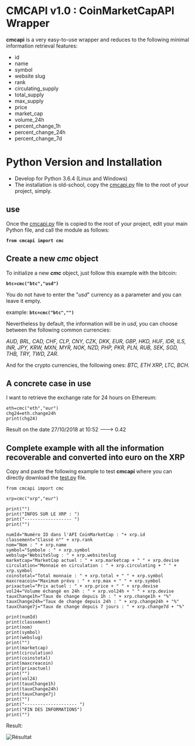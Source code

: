 # CMCAPI v1.0 : CoinMarketCapAPI Wrapper

**cmcapi** is a very easy-to-use wrapper and reduces to the following minimal information retrieval features:
 - id
 - name
 - symbol
 - website slug
 - rank
 - circulating_supply
 - total_supply
 - max_supply
 - price
 - market_cap
 - volume_24h
 - percent_change_1h
 - percent_change_24h
 - percent_change_7d

# Python Version and Installation

 - Develop for Python 3.6.4 (Linux and Windows)
 - The installation is old-school, copy the [cmcapi.py](https://github.com/damballah/cmcapi/blob/master/cmcapi.py) file to the root of your project, simply.


## use

Once the  [cmcapi.py](https://github.com/damballah/cmcapi/blob/master/cmcapi.py) file is copied to the root of your project, edit your main Python file, and call the module as follows:

**`from cmcapi import cmc`**

## Create a new *cmc* object
To initialize a new ***cmc*** object, just follow this example with the bitcoin:

**`btc=cmc("btc","usd")`**

You do not have to enter the "*usd*" currency as a parameter and you can leave it empty.

example: **`btc=cmc("btc","")`**

Nevertheless by default, the information will be in *usd*, you can choose between the following common currencies:

*AUD, BRL, CAD, CHF, CLP, CNY, CZK, DKK, EUR, GBP, HKD, HUF, IDR, ILS, INR, JPY, KRW, MXN, MYR, NOK, NZD, PHP, PKR, PLN, RUB, SEK, SGD, THB, TRY, TWD, ZAR*. 

And for the crypto currencies, the following ones: *BTC, ETH XRP, LTC, BCH*.

## A concrete case in use

I want to retrieve the exchange rate for 24 hours on Ethereum: 

    eth=cmc("eth","eur")
    chg24=eth.change24h
    print(chg24)
    
Result on the date 27/10/2018 at 10:52 ---> 0.42

## Complete example with all the information recoverable and converted into euro on the XRP
Copy and paste the following example to test **cmcapi** where you can directly download the [test.py](https://github.com/damballah/cmcapi/blob/master/test.py) file.

    from cmcapi import cmc
    
    xrp=cmc("xrp","eur")
    
    print("")
    print("INFOS SUR LE XRP : ")
    print("------------------ ")
    print("")
    
    numId="Numéro ID dans l'API CoinMarketCap : "+ xrp.id
    classement="Classé n°" + xrp.rank
    nom="Nom : " + xrp.name
    symbol="Symbole : " + xrp.symbol
    webslug="WebsiteSlug : " + xrp.websiteslug
    marketcap="MarketCap actuel : " + xrp.marketcap + " " + xrp.devise
    circulation="Monnaie en circulation : " + xrp.circulating + " " + xrp.symbol
    coinstotal="Total monnaie : " + xrp.total + " " + xrp.symbol
    maxcreacoin="Maximum prévu : " + xrp.max + " " + xrp.symbol
    prixactuel="Prix actuel : " + xrp.price + " " + xrp.devise
    vol24="Volume échangé en 24h : " + xrp.vol24h + " " + xrp.devise
    tauxChange1h="Taux de change depuis 1h : " + xrp.change1h + "%"
    tauxChange24h="Taux de change depuis 24h : " + xrp.change24h + "%"
    tauxChange7j="Taux de change depuis 7 jours : " + xrp.change7d + "%"
    
    print(numId)
    print(classement)
    print(nom)
    print(symbol)
    print(webslug)
    print("")
    print(marketcap)
    print(circulation)
    print(coinstotal)
    print(maxcreacoin)
    print(prixactuel)
    print("")
    print(vol24)
    print(tauxChange1h)
    print(tauxChange24h)
    print(tauxChange7j)
    print("")
    print("-------------------- ")
    print("FIN DES INFORMATIONS")
    print("")
Result: 

![Résultat](https://github.com/damballah/cmcapi/blob/master/Capture_resultat_exemple_complet_cmcapi.PNG)



